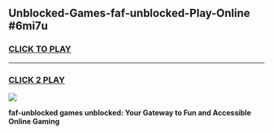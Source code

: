 
## Unblocked-Games-faf-unblocked-Play-Online #6mi7u
<h3>
<a href="https://news.freeplayer.one?title=faf-unblocked&ref=3">CLICK TO PLAY</a></h3>
<hr>

<h3>
<a href="https://news.freeplayer.one?title=faf-unblocked&ref=3">CLICK 2 PLAY</a>
  
</h3>

<a href="https://news.freeplayer.one?title=faf-unblocked&ref=3"><img src="https://clearcache.store/games.png"></a>


**faf-unblocked games unblocked: Your Gateway to Fun and Accessible Online Gaming**
